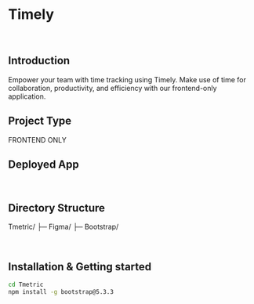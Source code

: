 # Timely
<br>

## Introduction

Empower your team with time tracking using Timely. Make use of time for collaboration, productivity, and efficiency with our frontend-only application.
<br>

## Project Type
FRONTEND ONLY
<br>

## Deployed App
<br>

## Directory Structure


Tmetric/
├─ Figma/
├─ Bootstrap/



<br>

## Installation & Getting started
```bash
cd Tmetric
npm install -g bootstrap@5.3.3

